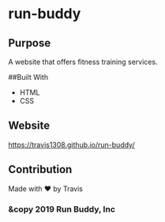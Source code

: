 # run-buddy

## Purpose
A website that offers fitness training services.

##Built With
* HTML
* CSS

## Website
https://travis1308.github.io/run-buddy/

## Contribution

Made with ❤️ by Travis

### &copy 2019 Run Buddy, Inc
